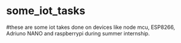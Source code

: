 # some_iot_tasks

#these are some iot takes done on devices like node mcu, ESP8266, Adriuno NANO and raspberrypi during summer internship.

